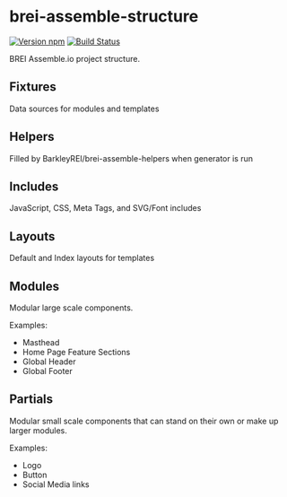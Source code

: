 # brei-assemble-structure

[![Version npm][version]](http://browsenpm.org/package/brei-sass-mixins)
[![Build Status](https://travis-ci.org/BarkleyREI/brei-sass-mixins.svg?branch=master)](https://travis-ci.org/BarkleyREI/brei-sass-mixins)

[version]: http://img.shields.io/npm/v/brei-sass-mixins.svg?style=flat-square

BREI Assemble.io project structure.

## Fixtures

Data sources for modules and templates

## Helpers

Filled by BarkleyREI/brei-assemble-helpers when generator is run

## Includes

JavaScript, CSS, Meta Tags, and SVG/Font includes

## Layouts

Default and Index layouts for templates

## Modules

Modular large scale components.

Examples:
- Masthead
- Home Page Feature Sections
- Global Header
- Global Footer

## Partials

Modular small scale components that can stand on their own or make up larger modules.

Examples:
- Logo
- Button
- Social Media links
